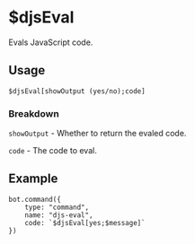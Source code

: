 # $djsEval
Evals JavaScript code.

## Usage
```$djsEval[showOutput (yes/no);code]```

### Breakdown
`showOutput` - Whether to return the evaled code.

`code` - The code to eval.

## Example
```
bot.command({
    type: "command",
    name: "djs-eval",
    code: `$djsEval[yes;$message]`
})
```
